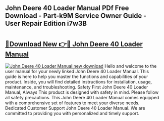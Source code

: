 ## John Deere 40 Loader Manual PDf Free Download - Part-k9M Service Owner Guide - User Repair Edition i7w3B

# <h2><a href="http://bc88229.oget.top/?id=John+Deere+40+Loader+Manual">🔗Download New 👉🔴 John Deere 40 Loader Manual</a></h2>

[![John Deere 40 Loader Manual new download](https://i.imgur.com/5g1atiW.png)](http://bc88229.oget.top/?id=John+Deere+40+Loader+Manual)
Hello and welcome to the user manual for your newly linked John Deere 40 Loader Manual. This guide is here to help you master the functions and capabilities of your product. Inside, you will find detailed instructions for installation, usage, maintenance, and troubleshooting. Safety First John Deere 40 Loader Manual, Always This product is designed with safety in mind. Please follow all safety precautions. This John Deere 40 Loader Manual comes equipped with a comprehensive set of features to meet your diverse needs. Dedicated Customer Support John Deere 40 Loader Manual. We are committed to providing you with personalized and timely support.
